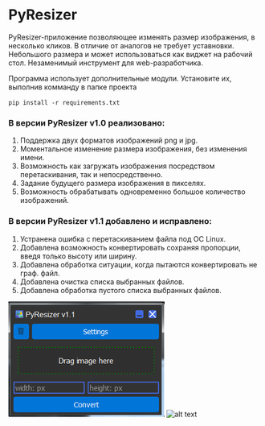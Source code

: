 # PyResizer

PyResizer-приложение позволяющее изменять размер изображения, в несколько кликов.
В отличие от аналогов не требует уставновки. Небольшого размера и может использоваться как виджет на рабочий стол. 
Незаменимый инструмент для web-разработчика.

Программа использует дополнительные модули. Установите их, выполнив комманду в папке проекта

```
pip install -r requirements.txt
```

### В версии PyResizer v1.0 реализовано:

1. Поддержка двух форматов изображений png и jpg.
2. Моментальное изменение размера изображения, без изменения имени.
3. Возможность как загружать изображения посредством перетаскивания, так и непосредственно.
4. Задание будущего размера изображения в пикселях.
5. Возможность обрабатывать одновременно большое количество изображений.

### В версии PyResizer v1.1 добавлено и исправлено:

1. Устранена ошибка с перетаскиванием файла под ОС Linux. 
2. Добавлена возможность конвертировать сохраняя пропорции, введя только высоту или ширину.
3. Добавлена обработка ситуации, когда пытаются конвертировать не граф. файл. 
4. Добавлена очистка списка выбранных файлов.
5. Добавлена обработка пустого списка выбранных файлов.

![alt text](screenshots/1.png)
![alt text](screenshots/2.png)
